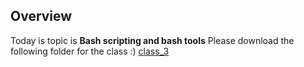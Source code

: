 ## Overview

Today is topic is **Bash scripting and bash tools**
Please download the following folder for the class :)
[class_3](https://github.com/pyRis/basic-tools-for-NLP/blob/main/bash-tools/class_3.zip)
